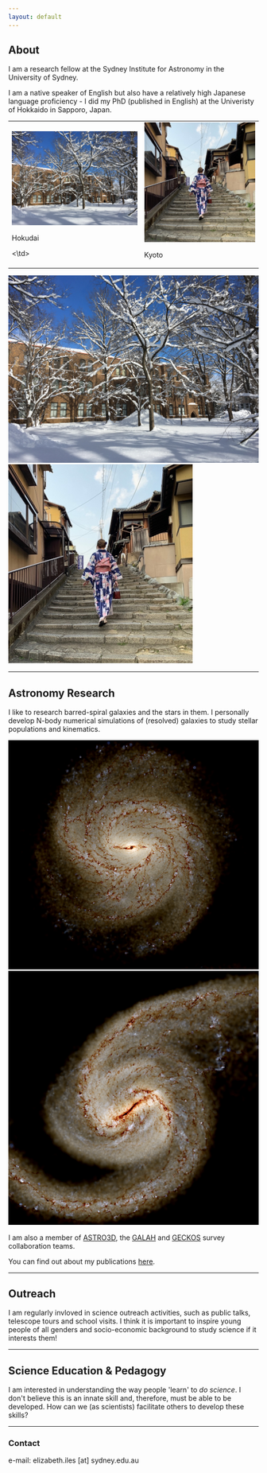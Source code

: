 ```yaml
---
layout: default
---
```


## About

I am a research fellow at the Sydney Institute for Astronomy in the University of Sydney.

I am a native speaker of English but also have a relatively high Japanese language proficiency - I did my PhD (published in English) at the Univeristy of Hokkaido in Sapporo, Japan.  
<table>
<tr>
<td>
<div class="polaroid">
  <img src="./assets/images/HokudaiSnow1.png" alt="Hokudai" style="width:100%">
  <div class="container">
  <p>Hokudai</p>
  </div>
</div>
<\td>
<td>
<div class="polaroid">
  <img src="./assets/images/MeKyoto.JPG" alt="Kyoto" style="width:100%" border-radius="8px">
  <div class="container">
  <p>Kyoto</p>
  </div>
</div>
</td>
</tr>
</table>

![The University of Hokkaido museum building with trees in front covered in snow](./assets/images/HokudaiSnow1.png) ![Me in a yukata walking up stairs in traditional Kyoto](./assets/images/MeKyoto1.png)

 * * *

## Astronomy Research

I like to research barred-spiral galaxies and the stars in them. I personally develop N-body numerical simulations of (resolved) galaxies to study stellar populations and kinematics.

![Synthetic observation image of a spiral galaxy with a bar in the centre](./assets/images/A-IsoB_synthobs.png)
![Synthetic observation image of a two arm spiral galaxy with a bar in the centre](./assets/images/B-TideB_synthobs.png)

I am also a member of <a href="https://astro3d.org.au">ASTRO3D</a>, the <a href="https://www.galah-survey.org">GALAH</a> and <a href="https://geckos-survey.org">GECKOS</a> survey collaboration teams.  

You can find out about my publications [here](./reference-list.html).

* * *

## Outreach

I am regularly invloved in science outreach activities, such as public talks, telescope tours and school visits. I think it is important to inspire young people of all genders and socio-economic background to study science if it interests them!

* * *

## Science Education & Pedagogy

I am interested in understanding the way people 'learn' to *do science*. I don't believe this is an innate skill and, therefore, must be able to be developed. 
How can we (as scientists) facilitate others to develop these skills?  

* * *

### Contact
e-mail: elizabeth.iles [at] sydney.edu.au

